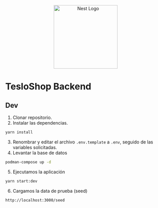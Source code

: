 <p align="center">
  <a href="http://nestjs.com/" target="blank"><img src="https://nestjs.com/img/logo-small.svg" width="200" alt="Nest Logo" /></a>
</p>

# TesloShop Backend

## Dev

1. Clonar repositorio.
2. Instalar las dependencias.

```bash
yarn install
```

3. Renombrar y editar el archivo ``.env.template`` a ``.env``, seguido de las variables solicitadas.
4. Levantar la base de datos

```bash
podman-compose up -d
```

5. Ejecutamos la aplicación

```bash
yarn start:dev
```

6. Cargamos la data de prueba (seed)

```www3
http://localhost:3000/seed
```
